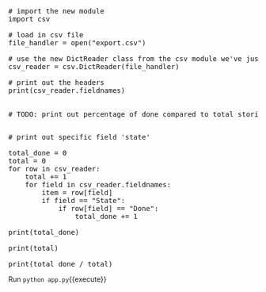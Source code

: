 <pre class="file" data-filename="app.py" data-target="replace">
# import the new module
import csv

# load in csv file
file_handler = open("export.csv")

# use the new DictReader class from the csv module we've just read about
csv_reader = csv.DictReader(file_handler)

# print out the headers
print(csv_reader.fieldnames)


# TODO: print out percentage of done compared to total stories

</pre>

<pre class="file" data-filename="app.py" data-target="insert" data-marker="# TODO: print out percentage of done compared to total stories">
# print out specific field 'state'

total_done = 0
total = 0
for row in csv_reader:
    total += 1
    for field in csv_reader.fieldnames:
        item = row[field]
        if field == "State":
            if row[field] == "Done":
                total_done += 1

print(total_done)

print(total)

print(total_done / total)
</pre>

Run `python app.py`{{execute}}
